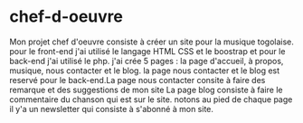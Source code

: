 # chef-d-oeuvre
Mon projet chef d'oeuvre consiste à créer un site pour la musique togolaise.
pour le front-end j'ai utilisé le langage HTML CSS et le boostrap et pour le back-end j'ai utilisé le php.
j'ai crée 5 pages : la page d'accueil, à propos, musique, nous contacter et le blog.
la page nous contacter et le blog est reservé pour le back-end.La page nous contacter consite à faire des remarque et des suggestions de mon site
La page blog consiste à faire le commentaire du chanson qui est sur le site.
notons au pied de chaque page il y'a un newsletter qui consiste à s'abonné à mon site.
